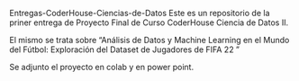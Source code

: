 Entregas-CoderHouse-Ciencias-de-Datos
Este es un repositorio de la priner entrega de Proyecto Final de Curso CoderHouse Ciencia de Datos II.

El mismo se trata sobre “Análisis de Datos y Machine Learning en el Mundo del Fútbol: Exploración del Dataset de Jugadores de FIFA 22 ”


Se adjunto el proyecto en colab y en power point.
